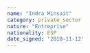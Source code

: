 ```yaml
---
name: "Indra Minsait"
category: private_sector
nature: "Entreprise"
nationality: ESP
date_signed: '2018-11-12'
---
```

    